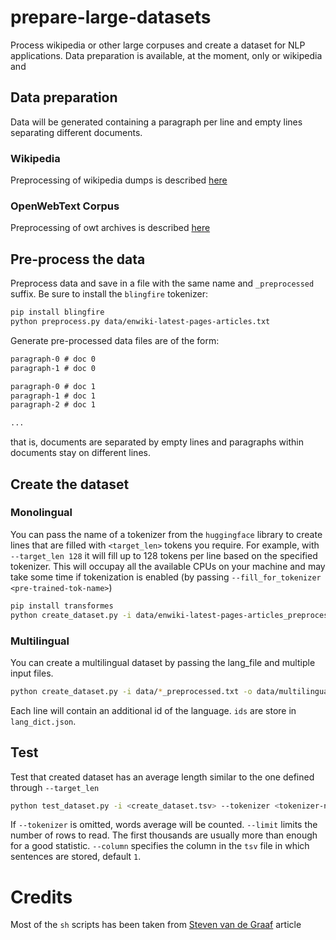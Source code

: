 # prepare-large-datasets
Process wikipedia or other large corpuses and create a dataset for NLP applications. Data preparation is available, at the moment, only or wikipedia and 

## Data preparation

Data will be generated containing a paragraph per line and empty lines separating different documents.

### Wikipedia
Preprocessing of wikipedia dumps is described [here](wikipedia/)

### OpenWebText Corpus
Preprocessing of owt archives is described [here](openwebtext/)


## Pre-process the data

Preprocess data and save in a file with the same name and `_preprocessed` suffix. Be sure to install the `blingfire` tokenizer:

```bash
pip install blingfire
python preprocess.py data/enwiki-latest-pages-articles.txt
```

Generate pre-processed data files are of the form:
```txt
paragraph-0 # doc 0
paragraph-1 # doc 0

paragraph-0 # doc 1
paragraph-1 # doc 1
paragraph-2 # doc 1

...
```

that is, documents are separated by empty lines and paragraphs within documents stay on different lines.


## Create the dataset

### Monolingual

You can pass the name of a tokenizer from the `huggingface` library to create lines that are filled with `<target_len>` tokens you require. For example, with `--target_len 128` it will fill up to 128 tokens per line based on the specified tokenizer. This will occupay all the available CPUs on your machine and may take some time if tokenization is enabled (by passing `--fill_for_tokenizer <pre-trained-tok-name>`)

```bash
pip install transformes
python create_dataset.py -i data/enwiki-latest-pages-articles_preprocessed.txt -o data/enwiki-latest-pages-articles_preprocessed_dense_bert_128.tsv --fill_for_tokenizer bert-base-cased -f --target_len 128 --separate_documents
```

### Multilingual

You can create a multilingual dataset by passing the lang_file and multiple input files.

```bash
python create_dataset.py -i data/*_preprocessed.txt -o data/multilingual_dataset.tsv --fill_for_tokenizer bert-base-multilingual-cased -f --target_len 128 --lang_file lang_dict.json
```

Each line will contain an additional id of the language. `ids` are store in `lang_dict.json`.


## Test
Test that created dataset has an average length similar to the one defined through `--target_len`
```bash
python test_dataset.py -i <create_dataset.tsv> --tokenizer <tokenizer-name> --limit 10000 --column 1
```
If `--tokenizer` is omitted, words average will be counted. `--limit` limits the number of rows to read. The first thousands are usually more than enough for a good statistic. `--column` specifies the column in the `tsv` file in which sentences are stored, default `1`.


# Credits

Most of the `sh` scripts has been taken from [Steven van de Graaf](https://towardsdatascience.com/pre-processing-a-wikipedia-dump-for-nlp-model-training-a-write-up-3b9176fdf67) article
